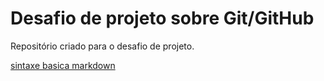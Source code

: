 # Desafio de projeto sobre Git/GitHub
Repositório criado para o desafio de projeto.


[sintaxe basica markdown](https://www.markdownguide.org/basic-syntax/)

